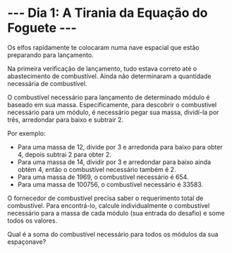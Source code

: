 # --- Dia 1: A Tirania da Equação do Foguete ---

Os elfos rapidamente te colocaram numa nave espacial que estão preparando para lançamento.

Na primeira verificação de lançamento, tudo estava correto até o abastecimento de combustível. Ainda não determinaram a quantidade necessária de combustível.

O combustível necessário para lançamento de determinado módulo é baseado em sua massa. Especificamente, para descobrir o combustível necessário para um módulo, é necessário pegar sua massa, dividí-la por três, arredondar para baixo e subtrair 2.

Por exemplo:

- Para uma massa de 12, divide por 3 e arredonda para baixo para obter 4, depois subtrai 2 para obter 2.
- Para uma massa de 14, dividir por 3 e arredondar para baixo ainda obtém 4, então o combustível necessário também é 2.
- Para uma massa de 1969, o combustível necessário é 654.
- Para uma massa de 100756, o combustível necessário é 33583.

O fornecedor de combustível precisa saber o requerimento total de combustível. Para encontrá-lo, calcule individualmente o combustível necessário para a massa de cada módulo (sua entrada do desafio) e some todos os valores.

Qual é a soma do combustível necessário para todos os módulos da sua espaçonave?